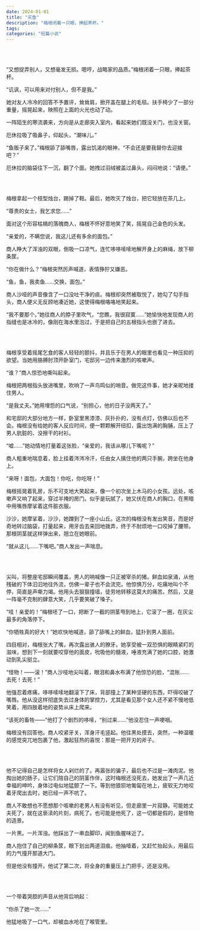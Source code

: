 ```yaml
---
date: 2024-01-01
title: "买鱼"
description: "梅根闭着一只眼，捧起茶杯。"
tags: 
categories: "短篇小说"
---
```


<br/><br/>

“又想捉弄别人，又想毫发无损。嗯哼，战略家的品质。”梅根闭着一只眼，捧起茶杯。

“讥讽，可以用来对付别人，但不是我。”

她对友人冷冷的回答不予置评，耸耸肩，掀开盖在腿上的毛毯。扶手椅少了一部分重量，摇晃起来，映照在上面的火光也动了动。

一阵陌生的寒流袭来，方向是从走廊突入室内，看起来她们既没关门，也没关窗。

厄休拉吸了吸鼻子，仰起头，“潮味儿。”

“鱼贩子来了。”梅根舔了舔嘴唇，露出饥渴的眼神，“不会还是要我替你去迎接吧？”

厄休拉的脑袋往下一沉，翻了个面。她拽过羽绒被盖过鼻头，闷闷地说：“请便。”

<br/><br/>

梅根拿起一个枝型烛台，踢掉了鞋。最后，她吹灭了烛台，把它轻放在茶几上。

“尊贵的女士，我乞求您……”

面对这个形容枯槁的落魄商人，梅根不怀好意地笑了笑，摇晃自己金色的头发。

“亲爱的，不瞒您说，我这儿还有多余的面包。”

商人睁大了浑浊的双眼，倒吸一口凉气，连忙哆哆嗦嗦地解开身上的麻绳，放下柳条筐。

“你在做什么？”梅根突然厉声喊道，表情狰狞又嫌恶。

“鱼，鱼，我卖鱼……交换，面包。”

商人沙哑的声音像含了一口没吐干净的痰。梅根却突然被取悦了，她勾了勾手指头，商人便义无反顾地凑近她，这使得梅根咯咯地笑起来。

“我不要那个。”她往商人的脖子里吹气，“您瞧，我很寂寞……”她愉快地发现商人的指缝也是冰冷的，像刚在海水里泡过，于是把自己的五根指头也嵌了进去。

<br/><br/>

梅根享受着摇尾乞食的客人轻轻的颤抖，并且乐于在男人的眼里也看见一种压抑的欲望。当她用胳膊肘顶开卧室门，宅邸另一边传来激烈的咳嗽声。

“谁？”商人惊恐地嘶叫起来。

梅根把两根指头放进嘴里，吹响了一声鸟鸣似的哨音。做完这件事，她才亲昵地搂住男人。

“是我丈夫。”她用埋怨的口气说，“别担心，他的日子没两天了。”

和宅邸的大部分地方一样，卧室里黑漆漆、灰扑扑的，没有点灯，仿佛以后也不会。梅根没有给她的客人反应时间，便一颗颗解开纽扣，露出饱满的胸脯，压上了男人肮脏的、没擦干的衬衫。

“嘘……”她动情地打量着这张脸，“亲爱的，我该从哪儿下嘴呢？”

商人粗重地喘息着，脸上挂着涔涔冷汗，任由女人擒住他的两只手腕，跨坐在他身上。

“来呀！面包，大面包！你吃，你吃呀！”

梅根摇晃着乳房，乐不可支地大笑起来，像一个初次坐上木马的小女孩。远处，咳嗽声又响了起来，穿过半掩的房门。似乎是玩腻了，她又伏在商人的胸口，在黑暗中用嘴唇摩挲着这件脏衣服。

沙沙，她摩挲着，沙沙，她蹭到了一座小山丘。这次的梅根没有发出笑音，而是好奇地转过脑袋，打量起来，用牙齿去来回地拨弄，终于不耐烦地一口咬掉了腰带。那根阴茎就这样弹出来，翘立在她眼前。

“就从这儿……下嘴吧。”商人发出一声喘息。

<br/><br/>

尖叫，将整座宅邸瞬间覆盖，男人的呐喊像一只正被宰杀的猪。鲜血如泉涌，从他残破的下体汩汩地往外流，仿佛一辈子也不会流完。他惊惧万分，吃痛地叫个不停，简直是声嘶力竭。他用头去狠狠撞墙，徒劳地转移这莫大的痛苦。然后，又是一阵毫不克制的肆意大笑，几乎要笑破了嗓子。

“哇！亲爱的！”梅根呸了一口，把断了一截的阴茎甩到地上，它滚了一圈，在灰尘最多的角落停下。

“你牺牲真的好大！”她欢快地喊道，舔了舔嘴上的鲜血，猛扑到男人面前。

四目相对，梅根张大了嘴，再次露出骇人的獠牙。她享受被一双恐惧的眼睛紧盯的滋味，想到下一刻就要咬穿他的面皮，吮吸他的髓液，唾液充满了她的口腔，她激动到乳尖挺立。

“怪物！——滚！”商人沙哑地尖叫着，眼泪和鼻水布满了他惊恐的脸，“混账……去死！去死！”

他强忍着疼痛，哆哆嗦嗦地翻滚下了床，背部撞上了某种坚硬的东西，吓得咬破了嘴唇。他从没这样彻底失去过身体的掌控力，尤其是看见那个女人还不紧不慢地低笑着，用四肢着地的姿势从床上爬来。

“该死的畜牲——”他打了个剧烈的哆嗦，“别过来……”他没忍住一声哽咽。

梅根没有回答他。商人咬紧牙关，浑身汗毛竖起。他往黑处摸去，突然，一种温暖的感觉突兀地包裹了他，激起狂热的喜悦：那是一把开刃的斧子。

<br/><br/>

他不记得自己是怎样将女人剁烂的了。再嚣张的骗子，最后也不过是一滩肉泥。他掏出她的肠子，让它们陪自己的阴茎作伴，这时梅根还没死去，她发出了一声几近幸福的呻吟，身体过电似地猛颤了一下。等到他狼狈地匍匐在地上，疲软无力地咬着牙爬出去时，她已经一声不吭了。

商人不敢想也不愿想那个咳嗽的老男人有没有听见，但走廊里一片寂静。可能她丈夫死了，就在这亵渎的片刻，病死了。也可能是他死了，这一切都是假的，是怪物的造景。

一片黑。一片浑浊。他踩出了一串血脚印，闻到鱼腥味近了。

商人抱住了自己的柳条筐，眼下划出两道泪痕。他抽噎着，又赶忙抬起头，用最后的力气撞开那道大门。

但是他没有撞开。他试了第二次，将全身的重量压上门把手，还是没用。

<br/><br/>

一个带着哭腔的声音从他背后响起：

“你杀了她一次……”

他猛地吸了一口气，却被血水呛在了喉管里。